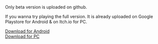 Only beta version is uploaded on github.

If you wanna try playing the full version. It is already uploaded on Google Playstore for Android & on Itch.io for PC.

[Download for Android](https://play.google.com/store/apps/details?id=com.YMTStudio.TimmyCastleEscape) <br/>
[Download for PC](https://ymt-indie-games-studio.itch.io/timmy-castle-escape)
